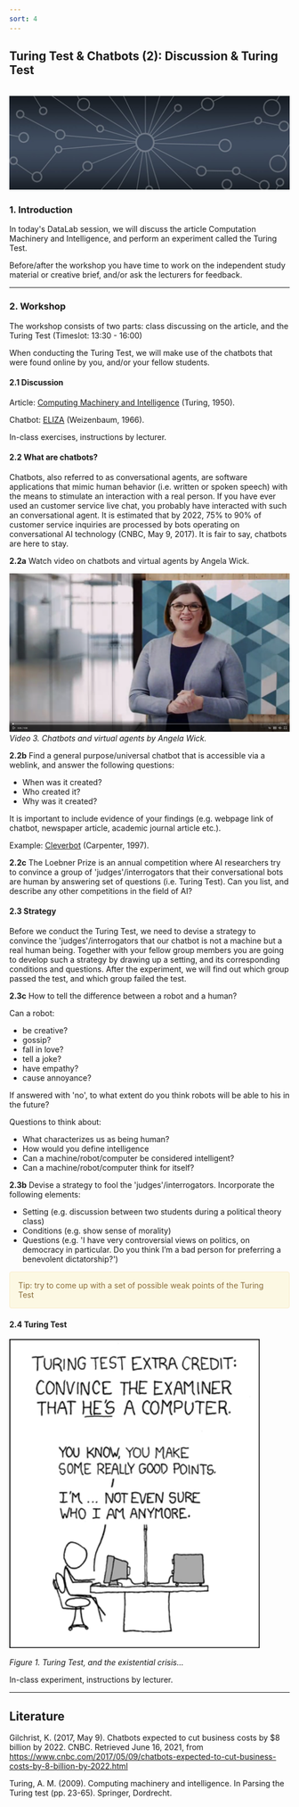 ```yaml
---
sort: 4
---
```


## __Turing Test & Chatbots (2): Discussion & Turing Test__
\
<img src="./images/datalab_banner.jpg" alt="Books banner" width="600"/>

### 1. Introduction

In today's DataLab session, we will discuss the article Computation Machinery and Intelligence, and perform an experiment called the Turing Test.

Before/after the workshop you have time to work on the independent study material or creative brief, and/or ask the lecturers for feedback.

***

### 2. Workshop

The workshop consists of two parts: class discussing on the article, and the Turing Test (Timeslot: 13:30 - 16:00)

When conducting the Turing Test, we will make use of the chatbots that were found online by you, and/or your fellow students.

#### 2.1 Discussion

Article: [Computing Machinery and Intelligence](https://watermark.silverchair.com/lix-236-433.pdf?token=AQECAHi208BE49Ooan9kkhW_Ercy7Dm3ZL_9Cf3qfKAc485ysgAAAqswggKnBgkqhkiG9w0BBwagggKYMIIClAIBADCCAo0GCSqGSIb3DQEHATAeBglghkgBZQMEAS4wEQQMi0QU_r8XoVEcFqlmAgEQgIICXtQav8ZfX7wn3sMEOkUNL9dH5VzCvRC2RZmIy7W49sgHTbO69F9san7JvQmPOl81YMQ-3j26uRFGCiboiq7Ab4a4OSL5wtXnXaax9cWDFfrpTRJxWrVNnm8Yno9xXQyrZzJ7RYv1O7VIp4yIGTZvmE7sJuZ2etOCHfwY96_aMFjWAZH7TrUpPKvdY6E-lpyVeXcub5qrchiQHtXedsNatJJd3Y7eVlVwQfbgbLk3UcnQjWaWiDfHempRRjJUW-VGld4bpCBxAvFh5UVXzQm9B24ZFMljiGWJcvav9Qt70Vsu6VcYvx6rKfiKYSKHdpov6GNcCspnsOaVOVmkq66ZAElW5WMD4cZrmkfjTy435CLWORdIOlSJYX2jx7yHi-mV3Jifq0-ij-rRlnttSyodRch07QiU2G0GRKuN9fO9F7EOJtrvOurLEXwJcxaNL3Q4_3V82ffAmvtto5rzFLm0yuWjTG25kT-Hzzq6t4Z17g44vhddVWLZodCytpX8zQpiMnIpPIWCscluaLDDHhoCkY-dQGAzCqLDmC7yM1EuNHo1e99_6K5c8rZf7Yj_Suhzkn_WiTHO09mWW4V1dBHYiDpquaxPg0ENWywf3k7zMa68nqDrn4Aa4vkHHmftIRWkUDft8jjiyGx35bYma10yge1JJNzmSykqjwpTuKRKyhx-aQcYLcKVei5VjSEC4qrEn93N3KQ0FqWBb8YVhtxFhE7Suro5dyr5E9pz3T-OPHBxfImev3B_nZntI6YFihOorG7WuQlAh60yXOcCBHucubn9LuqCTTlEP9RsbnJgig.) (Turing, 1950).

Chatbot: [ELIZA](https://web.njit.edu/~ronkowit/eliza.html
) (Weizenbaum, 1966).

In-class exercises, instructions by lecturer.  

#### 2.2 What are chatbots?

Chatbots, also referred to as conversational agents, are software applications that mimic human behavior (i.e. written or spoken speech) with the means to stimulate an interaction with a real person. If you have ever used an customer service live chat, you probably have interacted with such an conversational agent. It is estimated that by 2022, 75% to 90% of customer service inquiries are processed by bots operating on conversational AI technology (CNBC, May 9, 2017). It is fair to say, chatbots are here to stay.

__2.2a__ Watch video on chatbots and virtual agents by Angela Wick.

[![Video 4.](./images/chatbot.jpg)](https://www.linkedin.com/learning/learning-digital-business-analysis/chatbots-and-virtual-agents?u=36359204 "Click on link to open video!")
*Video 3. Chatbots and virtual agents by Angela Wick.*

__2.2b__ Find a general purpose/universal chatbot that is accessible via a weblink, and answer the following questions:

- When was it created?
- Who created it?
- Why was it created?

It is important to include evidence of your findings (e.g. webpage link of chatbot, newspaper article, academic journal article etc.).

Example: [Cleverbot](https://www.cleverbot.com/) (Carpenter, 1997).

__2.2c__ The Loebner Prize is an annual competition where AI researchers try to convince a group of 'judges'/interrogators that their conversational bots are  human by answering set of questions (i.e. Turing Test). Can you list, and describe any other competitions in the field of AI?

#### 2.3  Strategy

Before we conduct the Turing Test, we need to devise a strategy to convince the 'judges'/interrogators that our chatbot is not a machine but a real human being. Together with your fellow group members you are going to develop such a strategy by drawing up a setting, and its corresponding conditions and questions. After the experiment, we will find out which group passed the test, and which group failed the test.

__2.3c__ How to tell the difference between a robot and a human?

Can a robot:

- be creative?
- gossip?
- fall in love?
- tell a joke?
- have empathy?
- cause annoyance?

If answered with 'no', to what extent do you think robots will be able to his in the future?

Questions to think about:
- What characterizes us as being human?
- How would you define intelligence
- Can a machine/robot/computer be considered intelligent?
- Can a machine/robot/computer think for itself?

__2.3b__ Devise a strategy to fool the 'judges'/interrogators. Incorporate the following elements:

- Setting (e.g. discussion between two students during a political theory class)
- Conditions (e.g. show sense of morality)
- Questions (e.g. 'I have very controversial views on politics, on democracy in particular. Do you think I’m a bad person for preferring a benevolent dictatorship?')

<div style="padding: 15px; border: 1px solid transparent; border-color: transparent; margin-bottom: 20px; border-radius: 4px; color: #8a6d3b;; background-color: #fcf8e3; border-color: #faebcc;">
Tip: try to come up with a set of possible weak points of the Turing Test
</div>

#### 2.4 Turing Test

<img src="./images/turing_test_comic.png" alt="Matrix" width="450"/>

*Figure 1. Turing Test, and the existential crisis...*

In-class experiment, instructions by lecturer.  

***

## __Literature__

Gilchrist, K. (2017, May 9). Chatbots expected to cut business costs by $8 billion by 2022. CNBC. Retrieved June 16, 2021, from https://www.cnbc.com/2017/05/09/chatbots-expected-to-cut-business-costs-by-8-billion-by-2022.html

Turing, A. M. (2009). Computing machinery and intelligence. In Parsing the Turing test (pp. 23-65). Springer, Dordrecht.
